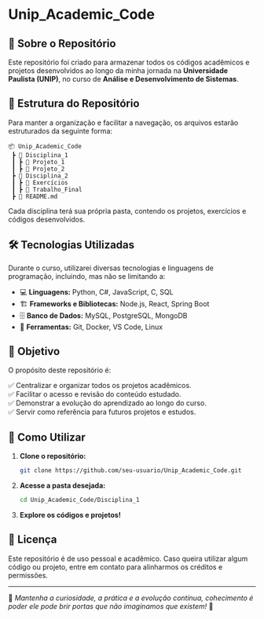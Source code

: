 # Unip_Academic_Code

## 📌 Sobre o Repositório

Este repositório foi criado para armazenar todos os códigos acadêmicos e projetos desenvolvidos ao longo da minha jornada na **Universidade Paulista (UNIP)**, no curso de **Análise e Desenvolvimento de Sistemas**.

## 📂 Estrutura do Repositório

Para manter a organização e facilitar a navegação, os arquivos estarão estruturados da seguinte forma:

```
📦 Unip_Academic_Code
 ┣ 📂 Disciplina_1
 ┃ ┣ 📜 Projeto_1
 ┃ ┣ 📜 Projeto_2
 ┣ 📂 Disciplina_2
 ┃ ┣ 📜 Exercícios
 ┃ ┣ 📜 Trabalho_Final
 ┣ 📜 README.md
```

Cada disciplina terá sua própria pasta, contendo os projetos, exercícios e códigos desenvolvidos.

## 🛠 Tecnologias Utilizadas

Durante o curso, utilizarei diversas tecnologias e linguagens de programação, incluindo, mas não se limitando a:

- 💻 **Linguagens:** Python, C#, JavaScript, C, SQL
- 🏗 **Frameworks e Bibliotecas:** Node.js, React, Spring Boot
- 🗄 **Banco de Dados:** MySQL, PostgreSQL, MongoDB
- 🔧 **Ferramentas:** Git, Docker, VS Code, Linux

## 🎯 Objetivo

O propósito deste repositório é:

✅ Centralizar e organizar todos os projetos acadêmicos.  
✅ Facilitar o acesso e revisão do conteúdo estudado.  
✅ Demonstrar a evolução do aprendizado ao longo do curso.  
✅ Servir como referência para futuros projetos e estudos.  

## 📌 Como Utilizar

1. **Clone o repositório:**
   ```bash
   git clone https://github.com/seu-usuario/Unip_Academic_Code.git
   ```
2. **Acesse a pasta desejada:**
   ```bash
   cd Unip_Academic_Code/Disciplina_1
   ```
3. **Explore os códigos e projetos!**

## 📄 Licença

Este repositório é de uso pessoal e acadêmico. Caso queira utilizar algum código ou projeto, entre em contato para alinharmos os créditos e permissões. 

---
📌 *Mantenha a curiosidade, a prática e a evolução contínua, cohecimento é poder ele pode brir portas que não imaginamos que existem!* 🚀

